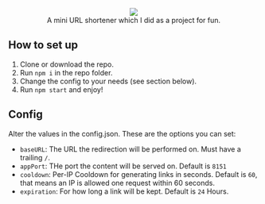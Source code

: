 <p align="center">
  <img src="https://github.com/rmcproductions/mini/blob/master/public/images/logo.png?raw=true"><br>
  A mini URL shortener which I did as a project for fun.
</p>

## How to set up
1. Clone or download the repo.
2. Run `npm i` in the repo folder.
3. Change the config to your needs (see section below).
4. Run `npm start` and enjoy!

## Config
Alter the values in the config.json. These are the options you can set:
* `baseURL`: The URL the redirection will be performed on. Must have a trailing `/`.
* `appPort`: THe port the content will be served on. Default is `8151`
* `cooldown`: Per-IP Cooldown for generating links in seconds. Default is `60`, that means an IP is allowed one request within 60 seconds.
* `expiration`: For how long a link will be kept. Default is `24` Hours.
